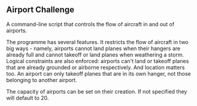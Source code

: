 
## Airport Challenge ##

A command-line script that controls the flow of aircraft in and out of airports.

The programme has several features. It restricts the flow of aircraft in two big ways - namely, airports cannot land planes when their hangers are already full and cannot takeoff or land planes when weathering a storm. Logical constraints are also enforced: airports can't land or takeoff planes that are already grounded or airborne respectively. And location matters too. An airport can only takeoff planes that are in its own hanger, not those belonging to another airport.

The capacity of airports can be set on their creation. If not specified they will default to 20.

